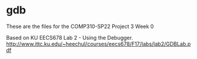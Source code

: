 # gdb

These are the files for the COMP310-SP22 Project 3 Week 0

Based on  KU EECS678 Lab 2 - Using the Debugger. http://www.ittc.ku.edu/~heechul/courses/eecs678/F17/labs/lab2/GDBLab.pdf
